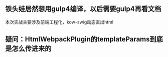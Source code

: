 ## 铁头娃居然想用gulp4编译，以后需要gulp4再看文档
本次实战主要涉及前端工程化，kow-swig动态直出html
## 疑问：HtmlWebpackPlugin的templateParams到底是怎么传进来的